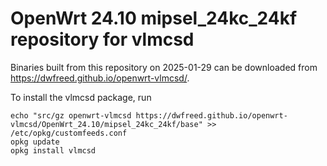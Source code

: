 OpenWrt 24.10 mipsel_24kc_24kf repository for vlmcsd
========

Binaries built from this repository on 2025-01-29 can be downloaded from <https://dwfreed.github.io/openwrt-vlmcsd/>.

To install the vlmcsd package, run

```
echo "src/gz openwrt-vlmcsd https://dwfreed.github.io/openwrt-vlmcsd/OpenWrt_24.10/mipsel_24kc_24kf/base" >> /etc/opkg/customfeeds.conf
opkg update
opkg install vlmcsd
```
